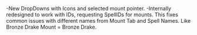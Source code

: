 -New DropDowns with Icons and selected mount pointer.
-Internally redesigned to work with IDs, requesting SpellIDs for mounts.
This fixes common issues with different names from Mount Tab and Spell Names.
Like Bronze Drake Mount = Bronze Drake.
